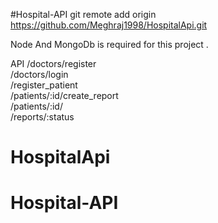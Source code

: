 #Hospital-API
git remote add origin https://github.com/Meghraj1998/HospitalApi.git

 Node And MongoDb is required for this project .
 
 
API 
/doctors/register<br>
/doctors/login <br>
/register_patient <br>
/patients/:id/create_report</br>
/patients/:id/</br>
/reports/:status  
# HospitalApi
 
# Hospital-API
